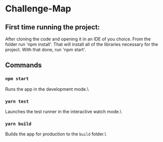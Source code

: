 # Challenge-Map

## First time running the project:

After cloning the code and opening it in an IDE of you choice. From the folder run 'npm install'. That will install all of the libraries necessary for the project. With that done, run 'npm start'.

## Commands

### `npm start`

Runs the app in the development mode.\

### `yarn test`

Launches the test runner in the interactive watch mode.\

### `yarn build`

Builds the app for production to the `build` folder.\
